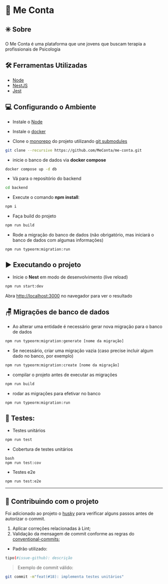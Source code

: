 # 💬 Me Conta

## ✳️ Sobre
O Me Conta é uma plataforma que une jovens que buscam terapia a profissionais de Psicologia

## 🛠 Ferramentas Utilizadas
- [Node](https://nodejs.dev)
- [NestJS](https://nestjs.com)
- [Jest](https://jestjs.io)

## 💻 Configurando o Ambiente

- Instale o [Node](https://nodejs.org/en/download/)

- Instale o [docker](https://www.docker.com)

- Clone o [monorepo](https://github.com/MeConta/me-conta) do projeto utilizando [git submodules](https://git-scm.com/book/en/v2/Git-Tools-Submodules)
```bash
git clone --recursive https://github.com/MeConta/me-conta.git
````
- inicie o banco de dados via **docker compose**
```bash
docker compose up -d db
```
- Vá para o repositório do backend
```bash
cd backend
```
- Execute o comando **npm install**:
```bash
npm i
```
- Faça build do projeto
```bash
npm run build
```
- Rode a migração do banco de dados (não obrigatório, mas iniciará o banco de dados com algumas informações)
```bash
npm run typeorm:migration:run
```

## ▶️ Executando o projeto
- Inicie o **Nest** em modo de desenvolvimento (live reload)
```bash
npm run start:dev
```

Abra [http://localhost:3000](http://localhost:3000) no navegador para ver o resultado

## 🪑 Migrações de banco de dados
- Ao alterar uma entidade é necessário gerar nova migração para o banco de dados
```bash
npm run typeorm:migration:generate [nome da migração]
```
- Se necessário, criar uma migração vazia (caso precise incluir algum dado no banco, por exemplo)
```bash
npm run typeorm:migration:create [nome da migração]
```
- compilar o projeto antes de executar as migrações
```bash
npm run build
```
- rodar as migrações para efetivar no banco
```bash
npm run typeorm:migration:run
```

## 🧪 Testes:
- Testes unitários
```bash
npm run test
```
- Cobertura de testes unitários
```
bash
npm run test:cov
```
- Testes e2e
```bash
npm run test:e2e
```
---

## 🚀 Contribuindo com o projeto

Foi adicionado ao projeto o [husky](https://github.com/typicode/husky) para verificar alguns passos antes de autorizar o commit.

1. Aplicar correções relacionadas à Lint;
3. Validação da mensagem de commit conforme as regras do [conventional-commits](https://www.conventionalcommits.org/en/v1.0.0/);
  - Padrão utilizado:
  ```bash
  tipo(#issue-github): descrição
  ```

  > Exemplo de commit válido:
  ```bash
  git commit -m"feat(#18): implementa testes unitários"
  ```
